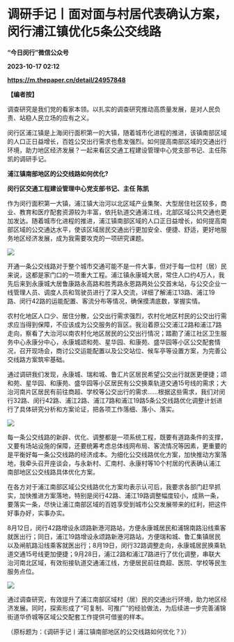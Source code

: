 # 调研手记丨面对面与村居代表确认方案，闵行浦江镇优化5条公交线路
**“今日闵行”微信公众号**

**2023-10-17 02:12**

**https://m.thepaper.cn/detail/24957848**

**【编者按】**

调查研究是我们党的看家本领。以扎实的调查研究推动高质量发展，是对人民负责、站稳人民立场的应有之义。

闵行区浦江镇是上海闵行面积第一的大镇，随着城市化进程的推进，该镇南部区域的人口正日益增长，百姓公交出行需求也愈发强烈。如何提高南部区域的交通出行环境，助力地区经济发展？一起来看区交通工程建设管理中心党支部书记、主任陈凯的调研手记。

**浦江镇南部地区的公交线路如何优化?**

**闵行区交通工程建设管理中心党支部书记、主任 陈凯**

作为闵行面积第一大镇，浦江镇大治河以北区域产业集聚、大型居住社区较多，商业、教育和医疗配套资源较为丰富，依托轨道交通浦江线，北部区域公共交通也更加发达。随着城市化进程的推进，浦江镇南部区域的人口正日益增长，如何提高南部区域的公交通达水平，使该区域居民交通出行更加安全、便捷、舒适，更好地服务地区经济发展，成为我需要攻克的一项研究课题。

![](https://imagecloud.thepaper.cn/thepaper/image/274/423/782.jpg)

开通一条公交线路对于整个城市交通可能不是一件大事，但对于每一位村（居）民来说，这都是家门口的一项重大工程。浦江镇永康城大居，常住人口约4万人，我先后来到永康城大居鲁康路永高路和胜秀路永恩路两处公交首末站，与公交企业一线管理人员、调度人员和驾驶员进行了深入交流，详细了解浦江13路、浦江19路、闵行42路的运能配置、客流分布等情况，确保摸清底数，掌握实情。

农村化地区人口少、居住分散，公交出行需求强烈，农村化地区村民的公交出行需求应当得到保障，不应该成为公交服务的盲区。我沿着原公交浦江2路和浦江7路走向，察看了大治河以南农村化地区居民的公交出行情况；踏勘了浦江社区卫生服务中心永康分中心，永康城颂和苑、星华园、和康苑、盛华园等小区公交配套情况，召开现场会，商讨公交运能配置以及公交站位、候车亭等设置方案，为完善公交线路方案筑牢基础。

通过调研我们发现，永康城、瑞和城、鲁汇片区居民希望公交出行就医更便捷；颂和苑、星华园、和康苑、盛华园等小区居民有公交换乘轨道交通15号线的需求；大治河南片区居民有前往商超、学校等公交出行的需求……根据这些需求，我们对闵行32路、闵行42路、浦江2路、浦江7路和浦江19路5条公交线路优化调整计划进行了具体研究分析和方案论证，把各项工作落细、落小、落实。

![](https://imagecloud.thepaper.cn/thepaper/image/274/423/783.jpg)

每一条公交线路的新辟、优化、调整都是一项系统工程，既要有道路条件的支撑，又要有场站设施的保障，还要统筹考虑总体线网布局、客流情况等因素，更重要的是平衡好每一条公交线路的经济成本。为细化公交线路优化方案，加快推动方案落地，我牵头召开座谈会，与永新村、汇南村、永康村等10个村居的代表确认浦江南部地区公交线路具体优化方案。

在各方对于浦江南部区域公交线路优化方案均表示认可后，我要求各部门赶早抓实，加快推进方案落地，特别是闵行42路、浦江19路调整幅度较小，成熟一条，要落实一条，尽快让浦江南部区域的百姓享受到城市公交发展带来的红利，把这件好事办好，实事办实。

8月12日，闵行42路增设永颂路新港河路站，方便永康城居民和浦锦南路沿线乘客就医出行；同日，浦江19路增设永颂路新港河路站，方便瑞和城、鲁汇集镇居民以及闸航路沿线乘客就医出行；8月19日，闵行32路调整走向，永康城居民换乘轨道交通15号线更加便捷；9月28日，浦江2路和浦江7路进行了优化调整，串联大治河南北区域，有效衔接轨道交通浦江线，方便居民前往商超、医院、学校等民生服务点位。

![](https://imagecloud.thepaper.cn/thepaper/image/274/423/784.jpg)

通过调查研究，有效提升了浦江南部区域村（居）民的交通出行环境，助力地区经济发展。同时，探索形成了“可复制、可推广”的经验做法，为后续进一步完善浦锦街道华侨城等区域公交配套工作提供可借鉴的样本。

（原标题为：《调研手记丨浦江镇南部地区的公交线路如何优化？》）